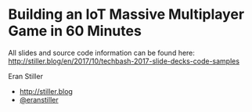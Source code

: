 Building an IoT Massive Multiplayer Game in 60 Minutes
================================
All slides and source code information can be found here: http://stiller.blog/en/2017/10/techbash-2017-slide-decks-code-samples

Eran Stiller
* http://stiller.blog
* [@eranstiller](http://twitter.com/eranstiller)